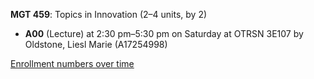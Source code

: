 **MGT 459**: Topics in Innovation (2–4 units, by 2)

- **A00** (Lecture) at 2:30 pm–5:30 pm on Saturday at OTRSN 3E107 by Oldstone, Liesl Marie (A17254998)

[Enrollment numbers over time](./MGT459.tsv)
